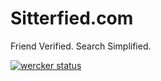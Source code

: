 # Sitterfied.com
Friend Verified. Search Simplified.

[![wercker status](https://app.wercker.com/status/6398d99ef45ab678779b60feae418722/m/master "wercker status")](https://app.wercker.com/project/bykey/6398d99ef45ab678779b60feae418722)
